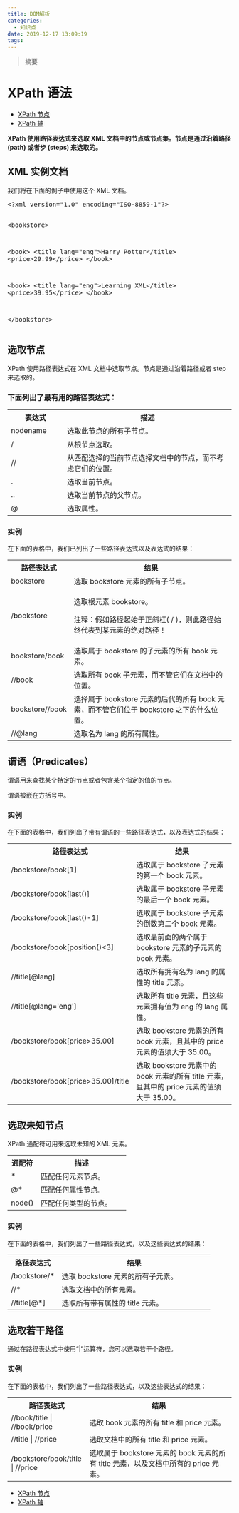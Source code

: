 ```yaml
---
title: DOM解析
categories:
  - 知识点
date: 2019-12-17 13:09:19
tags:
---
```


> 摘要
<!--more-->
<div id="maincontent">

<h1>XPath 语法</h1>

<div id="tpn">
<ul class="prenext">
<li class="pre"><a href="/xpath/xpath_nodes.asp" title="XPath 节点">XPath 节点</a></li>
<li class="next"><a href="/xpath/xpath_axes.asp" title="XPath Axes（轴）">XPath 轴</a></li>
</ul>
</div>


<div id="intro">
<p><strong>XPath 使用路径表达式来选取 XML 文档中的节点或节点集。节点是通过沿着路径 (path) 或者步 (steps) 来选取的。</strong></p>
</div>


<div>
<h2>XML 实例文档</h2>
<p>我们将在下面的例子中使用这个 XML 文档。</p>
<pre>&lt;?xml version="1.0" encoding="ISO-8859-1"?&gt;

&lt;bookstore&gt;

&lt;book&gt;
  &lt;title lang="eng"&gt;Harry Potter&lt;/title&gt;
  &lt;price&gt;29.99&lt;/price&gt;
&lt;/book&gt;

&lt;book&gt;
  &lt;title lang="eng"&gt;Learning XML&lt;/title&gt;
  &lt;price&gt;39.95&lt;/price&gt;
&lt;/book&gt;

&lt;/bookstore&gt;</pre>
</div>


<div>
<h2>选取节点</h2>

<p>XPath 使用路径表达式在 XML 文档中选取节点。节点是通过沿着路径或者 step 来选取的。</p>

<h3>下面列出了最有用的路径表达式：</h3>

<table class="dataintable">
<tbody><tr>
<th style="width:25%;">表达式</th>
<th>描述</th>
</tr>

<tr>
<td>nodename</td>
<td>选取此节点的所有子节点。</td>
</tr>

<tr>
<td>/</td>
<td>从根节点选取。</td>
</tr>

<tr>
<td>//</td>
<td>从匹配选择的当前节点选择文档中的节点，而不考虑它们的位置。</td>
</tr>

<tr>
<td>.</td>
<td>选取当前节点。</td>
</tr>

<tr>
<td>..</td>
<td>选取当前节点的父节点。</td>
</tr>

<tr>
<td>@</td>
<td>选取属性。</td>
</tr>
</tbody></table>

<h3>实例</h3>

<p>在下面的表格中，我们已列出了一些路径表达式以及表达式的结果：</p>

<table class="dataintable">
<tbody><tr>
<th style="width:25%;">路径表达式</th>
<th>结果</th>
</tr>

<tr>
<td>bookstore</td>
<td>选取 bookstore 元素的所有子节点。</td>
</tr>

<tr>
<td>/bookstore</td>
<td>
<p>选取根元素 bookstore。</p>
<p>注释：假如路径起始于正斜杠( / )，则此路径始终代表到某元素的绝对路径！</p>
</td>
</tr>

<tr>
<td>bookstore/book</td>
<td>选取属于 bookstore 的子元素的所有 book 元素。</td>
</tr>

<tr>
<td>//book</td>
<td>选取所有 book 子元素，而不管它们在文档中的位置。</td>
</tr>

<tr>
<td>bookstore//book</td>
<td>选择属于 bookstore 元素的后代的所有 book 元素，而不管它们位于 bookstore 之下的什么位置。</td>
</tr>

<tr>
<td>//@lang</td>
<td>选取名为 lang 的所有属性。</td>
</tr>
</tbody></table>
</div>


<div>
<h2>谓语（Predicates）</h2>

<p>谓语用来查找某个特定的节点或者包含某个指定的值的节点。</p>
<p>谓语被嵌在方括号中。</p>

<h3>实例</h3>

<p>在下面的表格中，我们列出了带有谓语的一些路径表达式，以及表达式的结果：</p>

<table class="dataintable">
<tbody><tr>
<th style="width:35%;">路径表达式</th>
<th>结果</th>
</tr>

<tr>
<td>/bookstore/book[1]</td>
<td>选取属于 bookstore 子元素的第一个 book 元素。</td>
</tr>

<tr>
<td>/bookstore/book[last()]</td>
<td>选取属于 bookstore 子元素的最后一个 book 元素。</td>
</tr>

<tr>
<td>/bookstore/book[last()-1]</td>
<td>选取属于 bookstore 子元素的倒数第二个 book 元素。</td>
</tr>

<tr>
<td>/bookstore/book[position()&lt;3]</td>
<td>选取最前面的两个属于 bookstore 元素的子元素的 book 元素。</td>
</tr>

<tr>
<td>//title[@lang]</td>
<td>选取所有拥有名为 lang 的属性的 title 元素。</td>
</tr>

<tr>
<td>//title[@lang='eng']</td>
<td>选取所有 title 元素，且这些元素拥有值为 eng 的 lang 属性。</td>
</tr>

<tr>
<td>/bookstore/book[price&gt;35.00]</td>
<td>选取 bookstore 元素的所有 book 元素，且其中的 price 元素的值须大于 35.00。</td>
</tr>

<tr>
<td>/bookstore/book[price&gt;35.00]/title</td>
<td>选取 bookstore 元素中的 book 元素的所有 title 元素，且其中的 price 元素的值须大于 35.00。</td>
</tr>
</tbody></table>
</div>


<div>
<h2>选取未知节点</h2>

<p>XPath 通配符可用来选取未知的 XML 元素。</p>

<table class="dataintable">
<tbody><tr>
<th style="width:25%;">通配符</th>
<th>描述</th>
</tr>

<tr>
<td>*</td>
<td>匹配任何元素节点。</td>
</tr>

<tr>
<td>@*</td>
<td>匹配任何属性节点。</td>
</tr>

<tr>
<td>node()</td>
<td>匹配任何类型的节点。</td>
</tr>
</tbody></table>

<h3>实例</h3>

<p>在下面的表格中，我们列出了一些路径表达式，以及这些表达式的结果：</p>

<table class="dataintable">
<tbody><tr>
<th style="width:25%;">路径表达式</th>
<th>结果</th>
</tr>

<tr>
<td>/bookstore/*</td>
<td>选取 bookstore 元素的所有子元素。</td>
</tr>

<tr>
<td>//*</td>
<td>选取文档中的所有元素。</td>
</tr>

<tr>
<td>//title[@*]</td>
<td>选取所有带有属性的 title 元素。</td>
</tr>
</tbody></table>
</div>


<div>
<h2>选取若干路径</h2>

<p>通过在路径表达式中使用“|”运算符，您可以选取若干个路径。</p>

<h3>实例</h3>

<p>在下面的表格中，我们列出了一些路径表达式，以及这些表达式的结果：</p>

<table class="dataintable">
<tbody><tr>
<th style="width:35%;">路径表达式</th>
<th>结果</th>
</tr>

<tr>
<td>//book/title | //book/price</td>
<td>选取 book 元素的所有 title 和 price 元素。</td>
</tr>

<tr>
<td>//title | //price</td>
<td>选取文档中的所有 title 和 price 元素。</td>
</tr>

<tr>
<td>/bookstore/book/title | //price</td>
<td>选取属于 bookstore 元素的 book 元素的所有 title 元素，以及文档中所有的 price 元素。</td>
</tr>
</tbody></table>
</div>


<div id="bpn">
<ul class="prenext">
<li class="pre"><a href="/xpath/xpath_nodes.asp" title="XPath 节点">XPath 节点</a></li>
<li class="next"><a href="/xpath/xpath_axes.asp" title="XPath Axes（轴）">XPath 轴</a></li>
</ul>
</div>
</div>